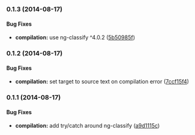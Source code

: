 ### 0.1.3 (2014-08-17)


#### Bug Fixes

* **compilation:** use ng-classify ^4.0.2 ([5b50985f](https://github.com/CaryLandholt/atom-ng-classify-preview/commit/5b50985fb2770ac97f248b353a3b0a1b8fc4d1df))


### 0.1.2 (2014-08-17)


#### Bug Fixes

* **compilation:** set target to source text on compilation error ([7ccf15f4](https://github.com/CaryLandholt/atom-ng-classify-preview/commit/7ccf15f46ace2fdd6cc9c94f8fa29d5397806981))


### 0.1.1 (2014-08-17)


#### Bug Fixes

* **compilation:** add try/catch around ng-classify ([a9d1115c](https://github.com/CaryLandholt/atom-ng-classify-preview/commit/a9d1115cdde3b333b2c68e545055155f758f7ae9))